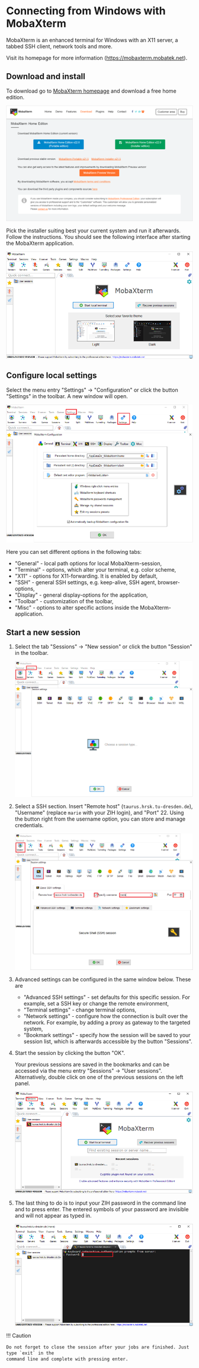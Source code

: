 # Connecting from Windows with MobaXterm

MobaXterm is an enhanced terminal for Windows with an X11 server, a tabbed SSH client, network
tools and more.

Visit its homepage for more information (https://mobaxterm.mobatek.net).

## Download and install

To download go to [MobaXterm homepage](https://mobaxterm.mobatek.net/download-home-edition.html)
and download a free home edition.

![Downloading MobaXterm](misc/mobaxterm1_download.png)

Pick the installer suiting best your current system and run it afterwards. Follow the instructions.
You should see the following interface after starting the MobaXterm application.

![First opening MobaXterm](misc/mobaxterm2_first.png)

## Configure local settings

Select the menu entry "Settings" &#8594; "Configuration" or click the button "Settings" in the
toolbar. A new window will open.

![Settings in MobaXterm](misc/mobaxterm3_config.png)

Here you can set different options in the following tabs:

- "General" - local path options for local MobaXterm-session,
- "Terminal" -  options, which alter your terminal, e.g. color scheme,
- "X11" - options for X11-forwarding. It is enabled by default,
- "SSH" - general SSH settings, e.g. keep-alive, SSH agent, browser-options,
- "Display" - general display-options for the application,
- "Toolbar" - customization of the toolbar,
- "Misc" - options to alter specific actions inside the MobaXterm-application.

## Start a new session

1.  Select the tab "Sessions"  &#8594; "New session" or click the button "Session" in the toolbar.

    ![Opening a new session in MobaXterm](misc/mobaxterm4_session.png)

1.  Select a SSH section. Insert "Remote host" (`taurus.hrsk.tu-dresden.de`), "Username" (replace
    `marie` with your ZIH login), and "Port" 22. Using the button right from the username option,
    you can store and manage credentials.

    ![Settings for SSH connection in MobaXterm](misc/mobaxterm5_ssh.png)

1.  Advanced settings can be configured in the same window below. These are
    - "Advanced SSH settings" - set defaults for this specific session. For example, set a SSH key
    or change the remote environment,
    - "Terminal settings" - change terminal options,
    - "Network settings" - configure how the connection is built over the network. For example, by
    adding a proxy as gateway to the targeted system,
    - "Bookmark settings" - specify how the session will be saved to your session list, which is
    afterwards accessible by the button "Sessions".

1.  Start the session by clicking the button "OK".

    Your previous sessions are saved in the bookmarks and can be accessed via the menu entry
    "Sessions"  &#8594;  "User sessions". Alternatively, double click on one of the previous
    sessions on the left panel.

    ![Opening a saved session in MobaXterm](misc/mobaxterm6_oldse.png)

1.  The last thing to do is to input your ZIH password in the command line and to press enter.
    The entered symbols of your password are invisible and will not appear as typed in.

    ![Saving your password in MobaXterm](misc/mobaxterm7_pw.png)

!!! Caution

    Do not forget to close the session after your jobs are finished. Just type `exit` in the
    command line and complete with pressing enter.
